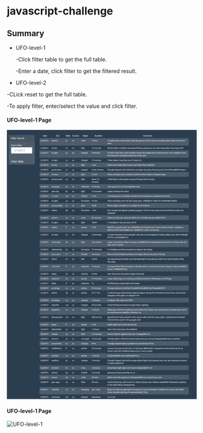 # javascript-challenge

## Summary

* UFO-level-1

	-Click filter table to get the full table.
	
	-Enter a date, click filter to get the filtered result.

* UFO-level-2 

-CLick reset to get the full table.

-To apply filter, enter/select the value and click filter.

#### UFO-level-1 Page
![UFO-level-1](wholepage.png)

#### UFO-level-1 Page
![UFO-level-1](UFO-level-1/documents/index1.html.png)
